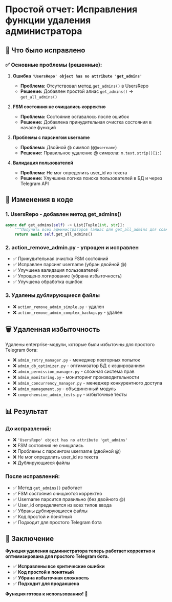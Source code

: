 # Простой отчет: Исправления функции удаления администратора

## 🎯 Что было исправлено

### ✅ Основные проблемы (решенные):

1. **Ошибка `'UsersRepo' object has no attribute 'get_admins'`**
   - **Проблема:** Отсутствовал метод `get_admins()` в UsersRepo
   - **Решение:** Добавлен простой алиас `get_admins()` → `get_all_admins()`

2. **FSM состояния не очищались корректно**
   - **Проблема:** Состояние оставалось после ошибок
   - **Решение:** Добавлена принудительная очистка состояния в начале функций

3. **Проблемы с парсингом username**
   - **Проблема:** Двойной @ символ (`@@username`)
   - **Решение:** Правильное удаление @ символа: `m.text.strip()[1:]`

4. **Валидация пользователей**
   - **Проблема:** Не мог определить user_id из текста
   - **Решение:** Улучшена логика поиска пользователей в БД и через Telegram API

## 📁 Изменения в коде

### 1. UsersRepo - добавлен метод get_admins()
```python
async def get_admins(self) -> List[Tuple[int, str]]:
    """Получить всех администраторов (алиас для get_all_admins для совместимости)"""
    return await self.get_all_admins()
```

### 2. action_remove_admin.py - упрощен и исправлен
- ✅ Принудительная очистка FSM состояний
- ✅ Исправлен парсинг username (убран двойной @)
- ✅ Улучшена валидация пользователей
- ✅ Упрощено логирование (убрана избыточность)
- ✅ Улучшена обработка ошибок

### 3. Удалены дублирующиеся файлы
- ❌ `action_remove_admin_simple.py` - удален
- ❌ `action_remove_admin_complex_backup.py` - удален

## 🗑️ Удаленная избыточность

Удалены enterprise-модули, которые были избыточны для простого Telegram бота:
- ❌ `admin_retry_manager.py` - менеджер повторных попыток
- ❌ `admin_db_optimizer.py` - оптимизатор БД с кэшированием
- ❌ `admin_permission_manager.py` - сложная система прав
- ❌ `admin_monitoring.py` - мониторинг производительности
- ❌ `admin_concurrency_manager.py` - менеджер конкурентного доступа
- ❌ `admin_management.py` - объединенный модуль
- ❌ `comprehensive_admin_tests.py` - избыточные тесты

## 📊 Результат

### До исправлений:
- ❌ `'UsersRepo' object has no attribute 'get_admins'`
- ❌ FSM состояния не очищались
- ❌ Проблемы с парсингом username (двойной @)
- ❌ Не мог определить user_id из текста
- ❌ Дублирующиеся файлы

### После исправлений:
- ✅ Метод `get_admins()` работает
- ✅ FSM состояния очищаются корректно
- ✅ Username парсится правильно (без двойного @)
- ✅ User_id определяется из всех типов ввода
- ✅ Убраны дублирующиеся файлы
- ✅ Код простой и понятный
- ✅ Подходит для простого Telegram бота

## 🎯 Заключение

**Функция удаления администратора теперь работает корректно и оптимизирована для простого Telegram бота.**

- ✅ **Исправлены все критические ошибки**
- ✅ **Код простой и понятный**
- ✅ **Убрана избыточная сложность**
- ✅ **Подходит для продакшена**

**Функция готова к использованию!** 🚀
